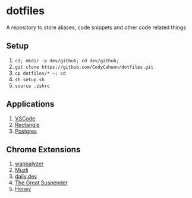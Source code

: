 # dotfiles
A repository to store aliases, code snippets and other code related things

## Setup

1. `cd; mkdir -p dev/github; cd dev/github;`
2. `git clone https://github.com/CodyCahoon/dotfiles.git`
3. `cp dotfiles/* ~; cd`
4. `sh setup.sh`
5. `source .zshrc`

## Applications

1. [VSCode](https://code.visualstudio.com/download)
2. [Rectangle](https://rectangleapp.com/)
3. [Postgres](https://postgresapp.com/)

## Chrome Extensions

1. [wappalyzer](https://chrome.google.com/webstore/detail/wappalyzer/gppongmhjkpfnbhagpmjfkannfbllamg)
2. [Muzli](https://chrome.google.com/webstore/detail/muzli-2-stay-inspired/glcipcfhmopcgidicgdociohdoicpdfc?hl=en)
3. [daily.dev](https://chrome.google.com/webstore/detail/dailydev-news-for-busy-de/jlmpjdjjbgclbocgajdjefcidcncaied/related?hl=en)
4. [The Great Suspender](https://chrome.google.com/webstore/detail/the-great-suspender/klbibkeccnjlkjkiokjodocebajanakg/related?hl=en)
5. [Honey](https://chrome.google.com/webstore/detail/honey/bmnlcjabgnpnenekpadlanbbkooimhnj/related?hl=en)
